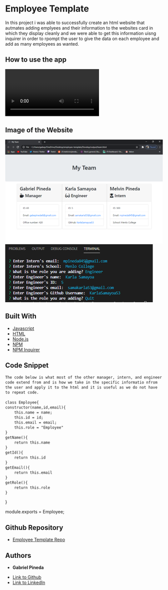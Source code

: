 # Employee Template
In this project i was able to successfully create an html website that autmates adding emplyees and their information to the websites card in which they display cleanly and we were able to get this information uisng inquirer in order to rpompt the user to give the data on each employee and add as many employees as wanted.

## How to use the app
![Video of App](employeetest.mp4)
## Image of the Website
![Website](employee.PNG)
![Prompt](narly.PNG)

## Built With

* [Javascript](https://www.javascript.com/)
* [HTML](https://developer.mozilla.org/en-US/docs/Web/HTML)
* [Node.js](https://nodejs.org/en/)
* [NPM](https://www.npmjs.com/)
* [NPM Inquirer](https://www.npmjs.com/package/inquirer)

## Code Snippet
    The code below is what most of the other manager, intern, and engineer code extend from and is how we take in the specific informatio nfrom the user and apply it to the html and it is useful as we do not have to repeat code.

    class Employee{
    constructor(name,id,email){
        this.name = name;
        this.id = id;
        this.email = email;
        this.role = "Employee"
    }
    getName(){
        return this.name
    }
    getId(){
        return this.id
    }
    getEmail(){
        return this.email
    }
    getRole(){
        return this.role
    }
}

module.exports = Employee;

## Github Repository
- [Employee Template Repo](https://github.com/GabrielPineda808/employee-template)
## Authors

* **Gabriel Pineda** 

- [Link to Github](https://github.com/GabrielPineda808)
- [Link to LinkedIn](https://www.linkedin.com/in/gabriel-pineda-a94535195/)